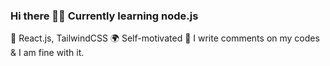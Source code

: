 ### Hi there 👋🍂 Currently learning node.js
🔮 React.js, TailwindCSS
🌍 Self-motivated
👾 I write comments on my codes & I am fine with it.

<!--
**masabbasi/masabbasi** is a ✨ _special_ ✨ repository because its `README.md` (this file) appears on your GitHub profile.

Here are some ideas to get you started:

- 🔭 I’m currently working on ...
- 🌱 I’m currently learning ...
- 👯 I’m looking to collaborate on ...
- 🤔 I’m looking for help with ...
- 💬 Ask me about ...
- 📫 How to reach me: ...
- 😄 Pronouns: ...
- ⚡ Fun fact: ...
-->
